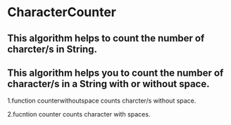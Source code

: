 # CharacterCounter

This algorithm helps to count the number of charcter/s in String.
-------------------------------------------------------------------
This algorithm helps you to count the number of character/s in a String with or without space.
---------------------------------------------------------------------------------------------

1.function counterwithoutspace counts charcter/s without space. 

2.fucntion counter counts character with spaces.

